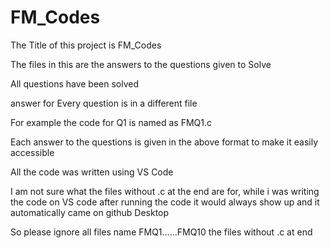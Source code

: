 # FM_Codes
The Title of this project is FM_Codes 

The files in this are the answers to the questions given to Solve

All questions have been solved 

answer for Every question is in a different file

For example the code for Q1 is named as FMQ1.c 

Each answer to the questions is given in the above format to make it easily accessible 

All the code was written using VS Code 

I am not sure what the files without .c at the end are for, while i was writing the code on VS code after running the code it would always show up 
and it automatically came on github Desktop

So please ignore all files name FMQ1......FMQ10 the files without .c at end
